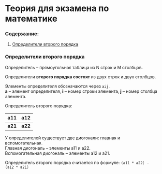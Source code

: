 # Теория для экзамена по математике

### Содержание:
1. <a href = "#opr_1">Определители второго порядка</a>




### <a name = "opr_1">Определители второго порядка</a>
Определитель – прямоугольная таблица из N строк и M столбцов.
  
Определители **второго порядка состоят** из двух строк и двух столбцов.  

Элементы определителя обозначаются через `aij`.  
**a** – элемент определителя, **i** – номер строки элемента, **j** – номер столбца элемента.

Определитель второго порядка:

| **a11** | **a12** |
| ------  |:-------:|
| **a21** | **a22** |
  
У определителей существует две диогонали: главная и вспомогательная.  
Главная диогональ – элементы a11 и a22.  
Вспомогательная диогональ – элементы a12 и a21.

Определитель второго порядка считается по формуле: `(a11 * a22) - (a12 * a21)`
